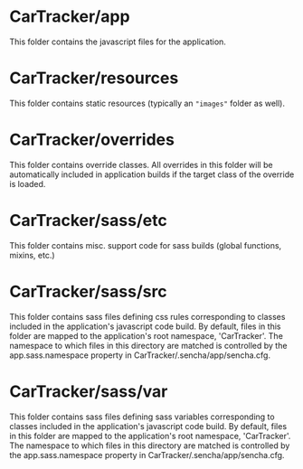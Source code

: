 # CarTracker/app

This folder contains the javascript files for the application.

# CarTracker/resources

This folder contains static resources (typically an `"images"` folder as well).

# CarTracker/overrides

This folder contains override classes. All overrides in this folder will be 
automatically included in application builds if the target class of the override
is loaded.

# CarTracker/sass/etc

This folder contains misc. support code for sass builds (global functions, 
mixins, etc.)

# CarTracker/sass/src

This folder contains sass files defining css rules corresponding to classes
included in the application's javascript code build.  By default, files in this 
folder are mapped to the application's root namespace, 'CarTracker'. The
namespace to which files in this directory are matched is controlled by the
app.sass.namespace property in CarTracker/.sencha/app/sencha.cfg. 

# CarTracker/sass/var

This folder contains sass files defining sass variables corresponding to classes
included in the application's javascript code build.  By default, files in this 
folder are mapped to the application's root namespace, 'CarTracker'. The
namespace to which files in this directory are matched is controlled by the
app.sass.namespace property in CarTracker/.sencha/app/sencha.cfg. 

